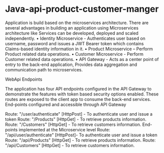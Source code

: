 # Java-api-product-customer-manger
Application is build based on the microservices architecture. There are several advantages in building an application using Microservices architecture like Services can be developed, deployed and scaled independently. • Identity Microservice - Authenticates user based on username, password and issues a JWT Bearer token which contains Claims-based identity information in it. • Product Microservice – Perform Product related data operations. • Customer Microservice - Perform Customer related data operations. • API Gateway - Acts as a center point of entry to the back-end application, Provides data aggregation and communication path to microservices.


WebApi Endpoints

The application has four API endpoints configured in the API Gateway to demonstrate the features with token based security options enabled. These routes are exposed to the client app to consume the back-end services. End-points configured and accessible through API Gateway

Route: "/user/authenticate" [HttpPost] - To authenticate user and issue a token
Route: "/Products" [HttpGet] - To retrieve products information.
Route: "/Customers" [HttpGet] - To retrieve customers information. End-points implemented at the Microservice level
Route: "/api/user/authenticate" [HttpPost]- To authenticate user and issue a token
Route: "/api/Products" [HttpGet] - To retrieve products information.
Route: "/api/Customers" [HttpGet] - To retrieve customers information. 